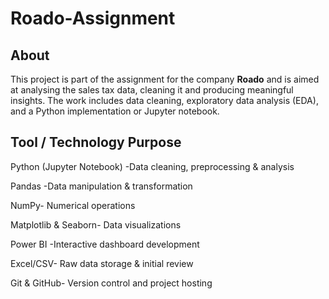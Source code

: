 # Roado-Assignment
## About

This project is part of the assignment for the company **Roado** and is aimed at analysing the sales tax data, cleaning it and producing meaningful insights. The work includes data cleaning, exploratory data analysis (EDA), and a Python implementation or Jupyter notebook.  

## Tool / Technology	Purpose
Python (Jupyter Notebook)	-Data cleaning, preprocessing & analysis

Pandas	-Data manipulation & transformation

NumPy-	Numerical operations

Matplotlib & Seaborn-	Data visualizations

Power BI	-Interactive dashboard development

Excel/CSV-	Raw data storage & initial review

Git & GitHub-	Version control and project hosting

